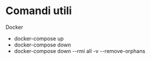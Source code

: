 # Comandi utili
Docker
- docker-compose up 
- docker-compose down 
- docker-compose down --rmi all -v --remove-orphans
